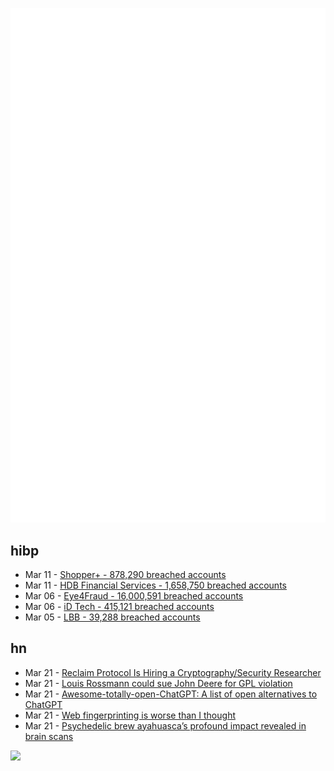 ![Metrics](https://raw.githubusercontent.com/phixion/phixion/master/metrics.svg)

## hibp

<!--
for https://github.com/phixion/phixion/blob/main/.github/workflows/feeds.yml
-->
<!--START_SECTION:haveibeenpwnd-->
- Mar 11 - [Shopper+ - 878,290 breached accounts](https://haveibeenpwned.com/PwnedWebsites#ShopperPlus)
- Mar 11 - [HDB Financial Services - 1,658,750 breached accounts](https://haveibeenpwned.com/PwnedWebsites#HDBFinancialServices)
- Mar 06 - [Eye4Fraud - 16,000,591 breached accounts](https://haveibeenpwned.com/PwnedWebsites#Eye4Fraud)
- Mar 06 - [iD Tech - 415,121 breached accounts](https://haveibeenpwned.com/PwnedWebsites#iDTech)
- Mar 05 - [LBB - 39,288 breached accounts](https://haveibeenpwned.com/PwnedWebsites#LBB)
<!--END_SECTION:haveibeenpwnd-->

## hn

<!--
for https://github.com/phixion/phixion/blob/main/.github/workflows/feeds.yml
-->
<!--START_SECTION:hn-->
- Mar 21 - [Reclaim Protocol Is Hiring a Cryptography&#x2F;Security Researcher](https://www.ycombinator.com/companies/questbook/jobs/2cAGsSp-cryptography-security-researcher)
- Mar 21 - [Louis Rossmann could sue John Deere for GPL violation](https://www.youtube.com/watch?v=XP7Qx1FF1hA)
- Mar 21 - [Awesome-totally-open-ChatGPT: A list of open alternatives to ChatGPT](https://github.com/nichtdax/awesome-totally-open-chatgpt)
- Mar 21 - [Web fingerprinting is worse than I thought](https://www.bitestring.com/posts/2023-03-19-web-fingerprinting-is-worse-than-I-thought.html)
- Mar 21 - [Psychedelic brew ayahuasca’s profound impact revealed in brain scans](https://www.theguardian.com/science/2023/mar/20/psychedelic-brew-ayahuasca-profound-impact-brain-scans-dmt)
<!--END_SECTION:hn-->

<!--
for https://yhype.me
-->
![](https://hit.yhype.me/github/profile?user_id=13013670)
